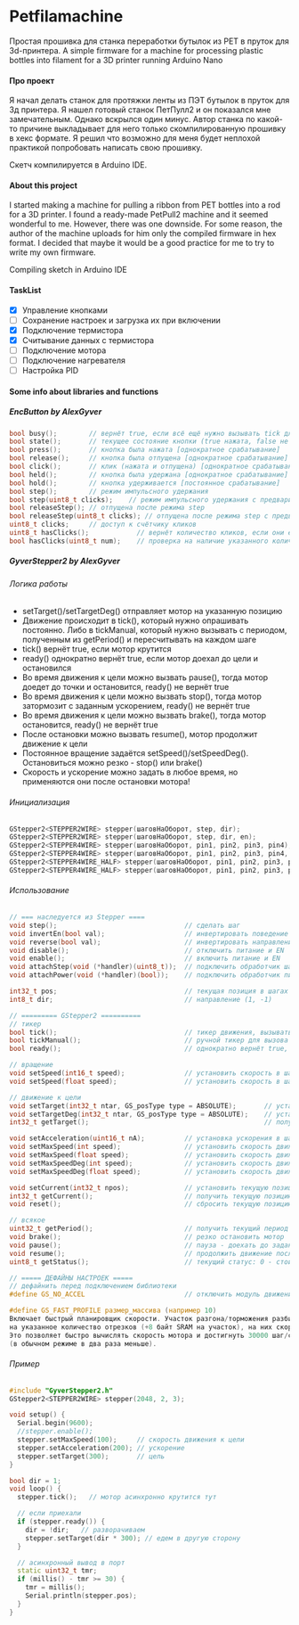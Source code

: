 # Petfilamachine
Простая прошивка для станка переработки бутылок из PET в пруток для 3d-принтера.
A simple firmware for a machine for processing plastic bottles into filament for a 3D printer running Arduino Nano

#### Про проект

Я начал делать станок для протяжки ленты из ПЭТ бутылок в пруток для 3д принтера. Я нашел готовый станок ПетПулл2 и он показался мне замечательным. Однако вскрылся один минус. Автор станка по какой-то причине выкладывает для него только скомпилированную прошивку в хекс формате.
Я решил что возможно для меня будет неплохой практикой попробовать написать свою прошивку. 

Скетч компилируется в Arduino IDE.

#### About this project

I started making a machine for pulling a ribbon from PET bottles into a rod for a 3D printer. I found a ready-made PetPull2 machine and it seemed wonderful to me. However, there was one downside. For some reason, the author of the machine uploads for him only the compiled firmware in hex format.
I decided that maybe it would be a good practice for me to try to write my own firmware. 

Compiling sketch in Arduino IDE

#### TaskList

- [x] Управление кнопками
- [ ] Сохранение настроек и загрузка их при включении
- [X] Подключение термистора
- [X] Считывание данных с термистора
- [ ] Подключение мотора
- [ ] Подключение нагревателя
- [ ] Настройка PID

#### Some info about libraries and functions

##### EncButton by AlexGyver

```cpp
bool busy();        // вернёт true, если всё ещё нужно вызывать tick для опроса таймаутов
bool state();       // текущее состояние кнопки (true нажата, false не нажата)
bool press();       // кнопка была нажата [однократное срабатывание]
bool release();     // кнопка была отпущена [однократное срабатывание]
bool click();       // клик (нажата и отпущена) [однократное срабатывание]
bool held();        // кнопка была удержана [однократное срабатывание]
bool hold();        // кнопка удерживается [постоянное срабатывание]
bool step();        // режим импульсного удержания
bool step(uint8_t clicks);    // режим импульсного удержания с предварительным накликиванием
bool releaseStep(); // отпущена после режима step
bool releaseStep(uint8_t clicks); // отпущена после режима step с предварительным накликиванием
uint8_t clicks;     // доступ к счётчику кликов
uint8_t hasClicks();            // вернёт количество кликов, если они есть
bool hasClicks(uint8_t num);    // проверка на наличие указанного количества кликов
```

##### GyverStepper2 by AlexGyver

###### Логика работы

- setTarget()/setTargetDeg() отправляет мотор на указанную позицию
- Движение происходит в tick(), который нужно опрашивать постоянно. Либо в tickManual, который нужно вызывать с периодом, полученным из getPeriod() и пересчитывать на каждом шаге
- tick() вернёт true, если мотор крутится
- ready() однократно вернёт true, если мотор доехал до цели и остановился
- Во время движения к цели можно вызвать pause(), тогда мотор доедет до точки и остановится, ready() не вернёт true
- Во время движения к цели можно вызвать stop(), тогда мотор затормозит с заданным ускорением, ready() не вернёт true
- Во время движения к цели можно вызвать brake(), тогда мотор остановится, ready() не вернёт true
- После остановки можно вызвать resume(), мотор продолжит движение к цели
- Постоянное вращение задаётся setSpeed()/setSpeedDeg(). Остановиться можно резко - stop() или brake()
- Скорость и ускорение можно задать в любое время, но применяются они после остановки мотора!

###### Инициализация

```cpp
GStepper2<STEPPER2WIRE> stepper(шаговНаОборот, step, dir);                          // драйвер step-dir
GStepper2<STEPPER2WIRE> stepper(шаговНаОборот, step, dir, en);                      // драйвер step-dir + пин enable
GStepper2<STEPPER4WIRE> stepper(шаговНаОборот, pin1, pin2, pin3, pin4);             // драйвер 4 пин
GStepper2<STEPPER4WIRE> stepper(шаговНаОборот, pin1, pin2, pin3, pin4, en);         // драйвер 4 пин + enable
GStepper2<STEPPER4WIRE_HALF> stepper(шаговНаОборот, pin1, pin2, pin3, pin4);        // драйвер 4 пин полушаг
GStepper2<STEPPER4WIRE_HALF> stepper(шаговНаОборот, pin1, pin2, pin3, pin4, en);    // драйвер 4 пин полушаг + enable
```

###### Использование

```cpp
// === наследуется из Stepper ====
void step();                                // сделать шаг
void invertEn(bool val);                    // инвертировать поведение EN пина
void reverse(bool val);                     // инвертировать направление мотора
void disable();                             // отключить питание и EN
void enable();                              // включить питание и EN
void attachStep(void (*handler)(uint8_t));  // подключить обработчик шага
void attachPower(void (*handler)(bool));    // подключить обработчик питания

int32_t pos;                                // текущая позиция в шагах
int8_t dir;                                 // направление (1, -1)

// ========= GStepper2 ==========
// тикер
bool tick();                                // тикер движения, вызывать часто. Вернёт true, если мотор движется
bool tickManual();                          // ручной тикер для вызова в прерывании таймера с периодом getPeriod(). Вернёт true, если мотор движется
bool ready();                               // однократно вернёт true, если мотор доехал до установленной позиции и остановился

// вращение
void setSpeed(int16_t speed);               // установить скорость в шагах/сек и запустить вращение
void setSpeed(float speed);                 // установить скорость в шагах/сек (float) и запустить вращение

// движение к цели
void setTarget(int32_t ntar, GS_posType type = ABSOLUTE);       // установить цель в шагах и опционально режим ABSOLUTE/RELATIVE
void setTargetDeg(int32_t ntar, GS_posType type = ABSOLUTE);    // установить цель в градусах и опционально режим ABSOLUTE/RELATIVE
int32_t getTarget();                                            // получить целевую позицию в шагах

void setAcceleration(uint16_t nA);          // установка ускорения в шаг/сек^2
void setMaxSpeed(int speed);                // установить скорость движения при следовании к позиции setTarget() в шагах/сек
void setMaxSpeed(float speed);              // установить скорость движения при следовании к позиции setTarget() в шагах/сек, float
void setMaxSpeedDeg(int speed);             // установить скорость движения при следовании к позиции в град/сек
void setMaxSpeedDeg(float speed);           // установить скорость движения при следовании к позиции в град/сек, float

void setCurrent(int32_t npos);              // установить текущую позицию
int32_t getCurrent();                       // получить текущую позицию
void reset();                               // сбросить текущую позицию в 0

// всякое
uint32_t getPeriod();                       // получить текущий период тиков
void brake();                               // резко остановить мотор
void pause();                               // пауза - доехать до заданной точки и ждать (ready() не вернёт true, пока ты на паузе)
void resume();                              // продолжить движение после остановки/паузы
uint8_t getStatus();                        // текущий статус: 0 - стоим, 1 - едем, 2 - едем к точке паузы, 3 - крутимся со скоростью, 4 - тормозим

// ===== ДЕФАЙНЫ НАСТРОЕК =====
// дефайнить перед подключением библиотеки
#define GS_NO_ACCEL                         // отключить модуль движения с ускорением (уменьшить вес кода)

#define GS_FAST_PROFILE размер_массива (например 10)
Включает быстрый планировщик скорости. Участок разгона/торможения разбивается 
на указанное количество отрезков (+8 байт SRAM на участок), на них скорость будет одинаковая. 
Это позволяет быстро вычислять скорость мотора и достигнуть 30000 шаг/с на участке разгона 
(в обычном режиме в два раза меньше).
```

###### Пример

```cpp
#include "GyverStepper2.h"
GStepper2<STEPPER2WIRE> stepper(2048, 2, 3);

void setup() {
  Serial.begin(9600);
  //stepper.enable();
  stepper.setMaxSpeed(100);     // скорость движения к цели
  stepper.setAcceleration(200); // ускорение
  stepper.setTarget(300);       // цель
}

bool dir = 1;
void loop() {
  stepper.tick();   // мотор асинхронно крутится тут

  // если приехали
  if (stepper.ready()) {
    dir = !dir;   // разворачиваем
    stepper.setTarget(dir * 300); // едем в другую сторону
  }

  // асинхронный вывод в порт
  static uint32_t tmr;
  if (millis() - tmr >= 30) {
    tmr = millis();
    Serial.println(stepper.pos);
  }
}
```

